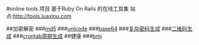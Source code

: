 #online tools 项目
基于Ruby On Rails 的在线工具集
站点:http://tools.luaxlou.com

##加密解密
###[md5](http://tools.luaxlou.com/md5)
###[unicode](http://tools.luaxlou.com/unicode)
###[base64](http://tools.luaxlou.com/base64)
###[复杂密码生成](http://tools.luaxlou.com/password)
###[二维码生成](http://tools.luaxlou.com/qrcode)
###[crontab周期生成](http://tools.luaxlou.com/crontab)
##健康
###[bmi](http://tools.luaxlou.com/bmi)
